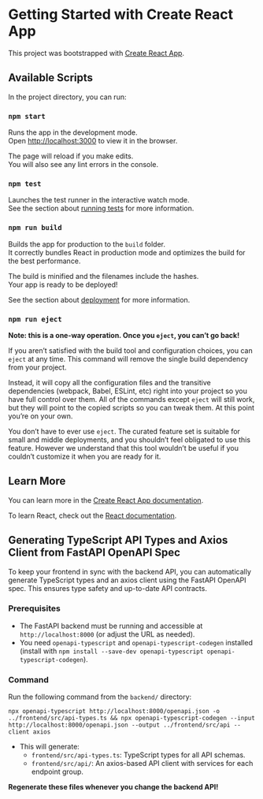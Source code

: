 # Getting Started with Create React App

This project was bootstrapped with [Create React App](https://github.com/facebook/create-react-app).

## Available Scripts

In the project directory, you can run:

### `npm start`

Runs the app in the development mode.\
Open [http://localhost:3000](http://localhost:3000) to view it in the browser.

The page will reload if you make edits.\
You will also see any lint errors in the console.

### `npm test`

Launches the test runner in the interactive watch mode.\
See the section about [running tests](https://facebook.github.io/create-react-app/docs/running-tests) for more information.

### `npm run build`

Builds the app for production to the `build` folder.\
It correctly bundles React in production mode and optimizes the build for the best performance.

The build is minified and the filenames include the hashes.\
Your app is ready to be deployed!

See the section about [deployment](https://facebook.github.io/create-react-app/docs/deployment) for more information.

### `npm run eject`

**Note: this is a one-way operation. Once you `eject`, you can’t go back!**

If you aren’t satisfied with the build tool and configuration choices, you can `eject` at any time. This command will remove the single build dependency from your project.

Instead, it will copy all the configuration files and the transitive dependencies (webpack, Babel, ESLint, etc) right into your project so you have full control over them. All of the commands except `eject` will still work, but they will point to the copied scripts so you can tweak them. At this point you’re on your own.

You don’t have to ever use `eject`. The curated feature set is suitable for small and middle deployments, and you shouldn’t feel obligated to use this feature. However we understand that this tool wouldn’t be useful if you couldn’t customize it when you are ready for it.

## Learn More

You can learn more in the [Create React App documentation](https://facebook.github.io/create-react-app/docs/getting-started).

To learn React, check out the [React documentation](https://reactjs.org/).

## Generating TypeScript API Types and Axios Client from FastAPI OpenAPI Spec

To keep your frontend in sync with the backend API, you can automatically generate TypeScript types and an axios client using the FastAPI OpenAPI spec. This ensures type safety and up-to-date API contracts.

### Prerequisites
- The FastAPI backend must be running and accessible at `http://localhost:8000` (or adjust the URL as needed).
- You need `openapi-typescript` and `openapi-typescript-codegen` installed (install with `npm install --save-dev openapi-typescript openapi-typescript-codegen`).

### Command
Run the following command from the `backend/` directory:

```
npx openapi-typescript http://localhost:8000/openapi.json -o ../frontend/src/api-types.ts && npx openapi-typescript-codegen --input http://localhost:8000/openapi.json --output ../frontend/src/api --client axios
```

- This will generate:
  - `frontend/src/api-types.ts`: TypeScript types for all API schemas.
  - `frontend/src/api/`: An axios-based API client with services for each endpoint group.

**Regenerate these files whenever you change the backend API!**
